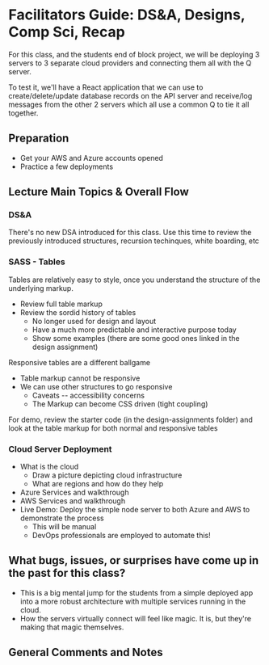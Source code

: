 # Facilitators Guide: DS&A, Designs, Comp Sci, Recap

For this class, and the students end of block project, we will be deploying 3 servers to 3 separate cloud providers and connecting them all with the Q server.

To test it, we'll have a React application that we can use to create/delete/update database records on the API server and receive/log messages from the other 2 servers which all use a common Q to tie it all together.

## Preparation
* Get your AWS and Azure accounts opened
* Practice a few deployments

## Lecture Main Topics & Overall Flow

### DS&A 

There's no new DSA introduced for this class.  Use this time to review the previously introduced structures, recursion techinques, white boarding, etc

### SASS - Tables

Tables are relatively easy to style, once you understand the structure of the underlying markup. 

* Review full table markup
* Review the sordid history of tables
  * No longer used for design and layout
  * Have a much more predictable and interactive purpose today
  * Show some examples (there are some good ones linked in the design assignment)

Responsive tables are a different ballgame
* Table markup cannot be responsive
* We can use other structures to go responsive
  * Caveats -- accessibility concerns
  * The Markup can become CSS driven (tight coupling)

For demo, review the starter code (in the design-assignments folder) and look at the table markup for both normal and responsive tables

### Cloud Server Deployment

* What is the cloud
  * Draw a picture depicting cloud infrastructure
  * What are regions and how do they help 
* Azure Services and walkthrough
* AWS Services and walkthrough
* Live Demo: Deploy the simple node server to both Azure and AWS to demonstrate the process
  * This will be manual
  * DevOps professionals are employed to automate this!

## What bugs, issues, or surprises have come up in the past for this class?

* This is a big mental jump for the students from a simple deployed app into a more robust architecture with multiple services running in the cloud.
* How the servers virtually connect will feel like magic.  It is, but they're making that magic themselves.

## General Comments and Notes
